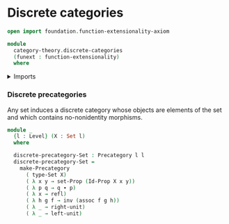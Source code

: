 # Discrete categories

```agda
open import foundation.function-extensionality-axiom

module
  category-theory.discrete-categories
  (funext : function-extensionality)
  where
```

<details><summary>Imports</summary>

```agda
open import category-theory.precategories funext

open import foundation.dependent-pair-types
open import foundation.identity-types funext
open import foundation.sets funext
open import foundation.strictly-involutive-identity-types funext
open import foundation.universe-levels
```

</details>

### Discrete precategories

Any set induces a discrete category whose objects are elements of the set and
which contains no-nonidentity morphisms.

```agda
module _
  {l : Level} (X : Set l)
  where

  discrete-precategory-Set : Precategory l l
  discrete-precategory-Set =
    make-Precategory
      ( type-Set X)
      ( λ x y → set-Prop (Id-Prop X x y))
      ( λ p q → q ∙ p)
      ( λ x → refl)
      ( λ h g f → inv (assoc f g h))
      ( λ _ → right-unit)
      ( λ _ → left-unit)
```
